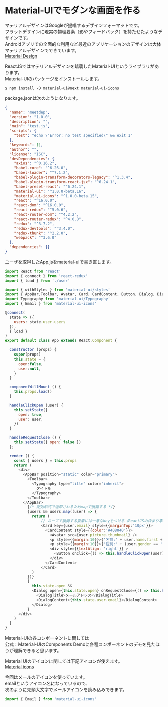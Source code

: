 # Material-UIでモダンな画面を作る
マテリアルデザインはGoogleが提唱するデザインフォーマットです。  
フラットデザインに現実の物理要素（影やフィードバック）を持たせたようなデザインです。  
Androidアプリでの全面的な利用など最近のアプリケーションのデザインは大体マテリアルデザインでできています。  
[Material Design](https://material.io/guidelines/)  
  
ReactJSではマテリアルデザインを踏襲したMaterial-UIというライブラリがあります。    
Material-UIのパッケージをインストールします。  

```
$ npm install -D material-ui@next material-ui-icons
```

package.jsonは次のようになります。

```package.json
{
  "name": "meetdep",
  "version": "1.0.0",
  "description": "",
  "main": "test.js",
  "scripts": {
    "test": "echo \"Error: no test specified\" && exit 1"
  },
  "keywords": [],
  "author": "",
  "license": "ISC",
  "devDependencies": {
    "axios": "^0.16.2",
    "babel-core": "^6.26.0",
    "babel-loader": "^7.1.2",
    "babel-plugin-transform-decorators-legacy": "^1.3.4",
    "babel-plugin-transform-react-jsx": "^6.24.1",
    "babel-preset-react": "^6.24.1",
    "material-ui": "^1.0.0-beta.16",
    "material-ui-icons": "^1.0.0-beta.15",
    "react": "^16.0.0",
    "react-dom": "^16.0.0",
    "react-redux": "^5.0.6",
    "react-router-dom": "^4.2.2",
    "react-router-redux": "^4.0.8",
    "redux": "^3.7.2",
    "redux-devtools": "^3.4.0",
    "redux-thunk": "^2.2.0",
    "webpack": "^3.6.0"
  },
  "dependencies": {}
}
```

ユーザを取得したApp.jsをmaterial-uiで書き直します。

```App.js
import React from 'react'
import { connect } from 'react-redux'
import { load } from './user'

import { withStyles } from 'material-ui/styles'
import { AppBar,Toolbar, Avatar, Card, CardContent, Button, Dialog, DialogTitle, DialogContent } from 'material-ui'
import Typography from 'material-ui/Typography'
import { Email } from 'material-ui-icons'

@connect(
  state => ({
    users: state.user.users
  }),
  { load }
)
export default class App extends React.Component {

  constructor (props) {
    super(props)
    this.state = {
      open:false,
      user:null,
    }
  }

  componentWillMount () {
    this.props.load()
  }

  handleClickOpen (user) {
    this.setState({
      open: true,
      user: user,
    })
  }

  handleRequestClose () {
    this.setState({ open: false })
  };

  render () {
    const { users } = this.props
    return (
      <div>
        <AppBar position="static" color="primary">
          <Toolbar>
            <Typography type="title" color="inherit">
              タイトル
            </Typography>
          </Toolbar>
        </AppBar>
          {/* 配列形式で返却されるためmapで展開する */}
          {users && users.map((user) => {
            return (
                // ループで展開する要素には一意なkeyをつける（ReactJSの決まり事）
                <Card key={user.email} style={{marginTop:'10px'}}>
                  <CardContent style={{color:'#408040'}}>
                    <Avatar src={user.picture.thumbnail} />
                    <p style={{margin:10}}>{'名前:' + user.name.first + ' ' + user.name.last} </p>
                    <p style={{margin:10}}>{'性別:' + (user.gender == 'male' ? '男性' : '女性')}</p>
                    <div style={{textAlign: 'right'}} >
                      <Button onClick={() => this.handleClickOpen(user)}><Email/>メールする</Button>                    
                    </div>
                  </CardContent>
                </Card>                
            )
          })}        
          {
            this.state.open &&
            <Dialog open={this.state.open} onRequestClose={() => this.handleRequestClose()}>
              <DialogTitle>メールアドレス</DialogTitle>
              <DialogContent>{this.state.user.email}</DialogContent>
            </Dialog>
          }  
      </div>
    )
  }
}
```

Material-UIの各コンポーネントに関しては  
公式：Material-UIのComponents Demoに各種コンポーネントのデモを見たほうが理解できると思います。  
  
Material UIのアイコンに関しては下記アイコンが使えます。  
[Material icons](material.io/icons/)
  
今回はメールのアイコンを使っています。  
emailというアイコン名になっているので、  
次のように先頭大文字でメールアイコンを読み込みできます。  

```App.js
import { Email } from 'material-ui-icons'
```